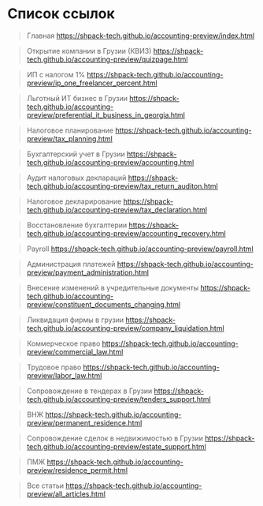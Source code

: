 # Список ссылок

> Главная https://shpack-tech.github.io/accounting-preview/index.html

> Открытие компании в Грузии (КВИЗ) https://shpack-tech.github.io/accounting-preview/quizpage.html

> ИП с налогом 1% https://shpack-tech.github.io/accounting-preview/ip_one_freelancer_percent.html

> Льготный ИТ бизнес в Грузии https://shpack-tech.github.io/accounting-preview/preferential_it_business_in_georgia.html

> Налоговое планирование https://shpack-tech.github.io/accounting-preview/tax_planning.html

> Бухгалтерский учет в Грузии https://shpack-tech.github.io/accounting-preview/accounting.html

> Аудит налоговых деклараций https://shpack-tech.github.io/accounting-preview/tax_return_auditon.html

> Налоговое декларирование https://shpack-tech.github.io/accounting-preview/tax_declaration.html

> Восстановление бухгалтерии https://shpack-tech.github.io/accounting-preview/accounting_recovery.html

> Payroll https://shpack-tech.github.io/accounting-preview/payroll.html

> Администрация платежей https://shpack-tech.github.io/accounting-preview/payment_administration.html

> Внесение изменений в учредительные документы https://shpack-tech.github.io/accounting-preview/constituent_documents_changing.html

> Ликвидация фирмы в грузии https://shpack-tech.github.io/accounting-preview/company_liquidation.html

> Коммерческое право https://shpack-tech.github.io/accounting-preview/commercial_law.html

> Трудовое право https://shpack-tech.github.io/accounting-preview/labor_law.html

> Сопровождение в тендерах в Грузии https://shpack-tech.github.io/accounting-preview/tenders_support.html

> ВНЖ https://shpack-tech.github.io/accounting-preview/permanent_residence.html

> Сопровождение сделок в недвижимостью в Грузии https://shpack-tech.github.io/accounting-preview/estate_support.html

> ПМЖ https://shpack-tech.github.io/accounting-preview/residence_permit.html

> Все статьи https://shpack-tech.github.io/accounting-preview/all_articles.html
